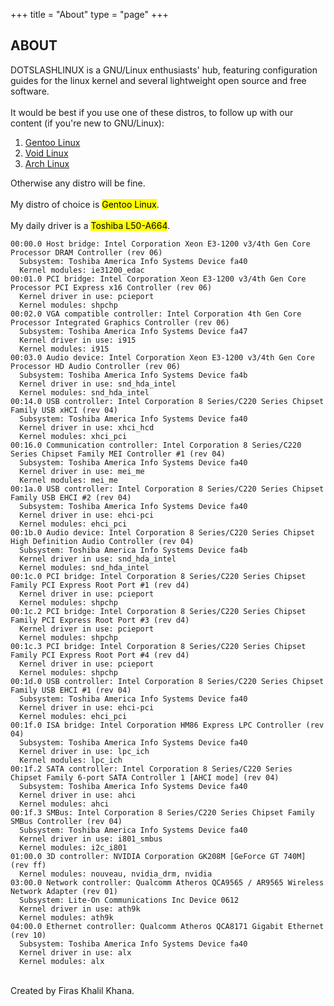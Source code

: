 +++
title = "About"
type = "page"
+++
<div class="box about">
<h2>ABOUT</h2>
DOTSLASHLINUX is a GNU/Linux enthusiasts' hub, featuring configuration guides for the linux kernel and several lightweight open source and free software.
<br/>
<br/>
It would be best if you use one of these distros, to follow up with our content (if you're new to GNU/Linux):
<br/>
<ol>
  <li><a href="https://gentoo.org/">Gentoo Linux</a></li>
  <li><a href="https://www.voidlinux.eu/">Void Linux</a></li>
  <li><a href="https://www.archlinux.org/">Arch Linux</a></li>
</ol>
Otherwise any distro will be fine.
<br/>
<br/>
My distro of choice is <mark>Gentoo Linux</mark>.
<br/>
<br/>
My daily driver is a <mark>Toshiba L50-A664</mark>.
<pre><code class="language-properties">00:00.0 Host bridge: Intel Corporation Xeon E3-1200 v3/4th Gen Core Processor DRAM Controller (rev 06)
  Subsystem: Toshiba America Info Systems Device fa40
  Kernel modules: ie31200_edac
00:01.0 PCI bridge: Intel Corporation Xeon E3-1200 v3/4th Gen Core Processor PCI Express x16 Controller (rev 06)
  Kernel driver in use: pcieport
  Kernel modules: shpchp
00:02.0 VGA compatible controller: Intel Corporation 4th Gen Core Processor Integrated Graphics Controller (rev 06)
  Subsystem: Toshiba America Info Systems Device fa47
  Kernel driver in use: i915
  Kernel modules: i915
00:03.0 Audio device: Intel Corporation Xeon E3-1200 v3/4th Gen Core Processor HD Audio Controller (rev 06)
  Subsystem: Toshiba America Info Systems Device fa4b
  Kernel driver in use: snd_hda_intel
  Kernel modules: snd_hda_intel
00:14.0 USB controller: Intel Corporation 8 Series/C220 Series Chipset Family USB xHCI (rev 04)
  Subsystem: Toshiba America Info Systems Device fa40
  Kernel driver in use: xhci_hcd
  Kernel modules: xhci_pci
00:16.0 Communication controller: Intel Corporation 8 Series/C220 Series Chipset Family MEI Controller #1 (rev 04)
  Subsystem: Toshiba America Info Systems Device fa40
  Kernel driver in use: mei_me
  Kernel modules: mei_me
00:1a.0 USB controller: Intel Corporation 8 Series/C220 Series Chipset Family USB EHCI #2 (rev 04)
  Subsystem: Toshiba America Info Systems Device fa40
  Kernel driver in use: ehci-pci
  Kernel modules: ehci_pci
00:1b.0 Audio device: Intel Corporation 8 Series/C220 Series Chipset High Definition Audio Controller (rev 04)
  Subsystem: Toshiba America Info Systems Device fa4b
  Kernel driver in use: snd_hda_intel
  Kernel modules: snd_hda_intel
00:1c.0 PCI bridge: Intel Corporation 8 Series/C220 Series Chipset Family PCI Express Root Port #1 (rev d4)
  Kernel driver in use: pcieport
  Kernel modules: shpchp
00:1c.2 PCI bridge: Intel Corporation 8 Series/C220 Series Chipset Family PCI Express Root Port #3 (rev d4)
  Kernel driver in use: pcieport
  Kernel modules: shpchp
00:1c.3 PCI bridge: Intel Corporation 8 Series/C220 Series Chipset Family PCI Express Root Port #4 (rev d4)
  Kernel driver in use: pcieport
  Kernel modules: shpchp
00:1d.0 USB controller: Intel Corporation 8 Series/C220 Series Chipset Family USB EHCI #1 (rev 04)
  Subsystem: Toshiba America Info Systems Device fa40
  Kernel driver in use: ehci-pci
  Kernel modules: ehci_pci
00:1f.0 ISA bridge: Intel Corporation HM86 Express LPC Controller (rev 04)
  Subsystem: Toshiba America Info Systems Device fa40
  Kernel driver in use: lpc_ich
  Kernel modules: lpc_ich
00:1f.2 SATA controller: Intel Corporation 8 Series/C220 Series Chipset Family 6-port SATA Controller 1 [AHCI mode] (rev 04)
  Subsystem: Toshiba America Info Systems Device fa40
  Kernel driver in use: ahci
  Kernel modules: ahci
00:1f.3 SMBus: Intel Corporation 8 Series/C220 Series Chipset Family SMBus Controller (rev 04)
  Subsystem: Toshiba America Info Systems Device fa40
  Kernel driver in use: i801_smbus
  Kernel modules: i2c_i801
01:00.0 3D controller: NVIDIA Corporation GK208M [GeForce GT 740M] (rev ff)
  Kernel modules: nouveau, nvidia_drm, nvidia
03:00.0 Network controller: Qualcomm Atheros QCA9565 / AR9565 Wireless Network Adapter (rev 01)
  Subsystem: Lite-On Communications Inc Device 0612
  Kernel driver in use: ath9k
  Kernel modules: ath9k
04:00.0 Ethernet controller: Qualcomm Atheros QCA8171 Gigabit Ethernet (rev 10)
  Subsystem: Toshiba America Info Systems Device fa40
  Kernel driver in use: alx
  Kernel modules: alx
</code></pre>
<br/>
Created by Firas Khalil Khana.
</div>
